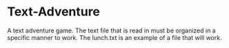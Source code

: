 # Text-Adventure
A text adventure game.  The text file that is read in must be organized in a specific manner to work.  The lunch.txt is an example of a file that will work.
